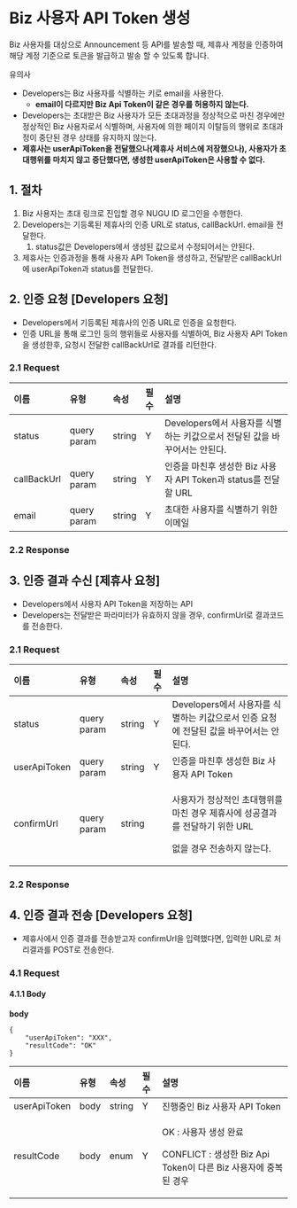 # Biz 사용자 API Token 생성

Biz 사용자를 대상으로 Announcement 등 API를 발송할 때, 제휴사 계정을 인증하여 해당 계정 기준으로 토큰을 발급하고 발송 할 수 있도록 합니다. 

유의사

* Developers는 Biz 사용자를 식별하는 키로 email을 사용한다.
  * **email이 다르지만 Biz Api Token이 같은 경우를 허용하지 않는다.**
*  Developers는 초대받은 Biz 사용자가 모든 초대과정을 정상적으로 마친 경우에만 정상적인 Biz 사용자로서 식별하며, 사용자에 의한 페이지 이탈등의 행위로 초대과정이 중단된 경우 상태를 유지하지 않는다. 
  * **제휴사는 userApiToken을 전달했으나\(제휴사 서비스에 저장했으나\), 사용자가 초대행위를 마치지 않고 중단했다면, 생성한 userApiToken은 사용할 수 없다.**

## 1. 절차 <a id="Biz&#xC0AC;&#xC6A9;&#xC790;APIToken&#xC0DD;&#xC131;v1-1.&#xC808;&#xCC28;"></a>

1. Biz 사용자는 초대 링크로 진입할 경우 NUGU ID 로그인을 수행한다.
2. Developers는 기등록된 제휴사의 인증 URL로 status, callBackUrl. email을 전달한다.
   1. status값은 Developers에서 생성된 값으로서 수정되어서는 안된다.
3. 제휴사는 인증과정을 통해 사용자 API Token을 생성하고, 전달받은 callBackUrl에 userApiToken과 status를 전달한다.

## 2. 인증 요청 \[Developers 요청\] <a id="Biz&#xC0AC;&#xC6A9;&#xC790;APIToken&#xC0DD;&#xC131;v1-2.&#xC778;&#xC99D;&#xC694;&#xCCAD;[Developers&#xC694;&#xCCAD;]"></a>

* Developers에서 기등록된 제휴사의 인증 URL로 인증을 요청한다.
* 인증 URL을 통해 로그인 등의 행위들로 사용자를 식별하여, Biz 사용자 API Token을 생성한후, 요청시 전달한 callBackUrl로 결과를 리턴한다.

### 2.1 Request <a id="Biz&#xC0AC;&#xC6A9;&#xC790;APIToken&#xC0DD;&#xC131;v1-2.1Request"></a>

| 이름 | 유형 | 속성 | 필수 | 설명 |
| :--- | :--- | :--- | :--- | :--- |
| status | query param | string | Y | Developers에서 사용자를 식별하는 키값으로서 전달된 값을 바꾸어서는 안된다. |
| callBackUrl | query param | string | Y | 인증을 마친후 생성한 Biz 사용자 API Token과 status를 전달할 URL |
| email | query param | string | Y | 초대한 사용자를 식별하기 위한 이메일 |

### 2.2 Response <a id="Biz&#xC0AC;&#xC6A9;&#xC790;APIToken&#xC0DD;&#xC131;v1-2.2Response"></a>

## 3. 인증 결과 수신 \[제휴사 요청\] <a id="Biz&#xC0AC;&#xC6A9;&#xC790;APIToken&#xC0DD;&#xC131;v1-3.&#xC778;&#xC99D;&#xACB0;&#xACFC;&#xC218;&#xC2E0;[&#xC81C;&#xD734;&#xC0AC;&#xC694;&#xCCAD;]"></a>

* Developers에서 사용자 API Token을 저장하는 API
* Developers는 전달받은 파라미터가 유효하지 않을 경우, confirmUrl로 결과코드를 전송한다.

### 2.1 Request <a id="Biz&#xC0AC;&#xC6A9;&#xC790;APIToken&#xC0DD;&#xC131;v1-2.1Request.1"></a>

<table>
  <thead>
    <tr>
      <th style="text-align:left">&#xC774;&#xB984;</th>
      <th style="text-align:left">&#xC720;&#xD615;</th>
      <th style="text-align:left">&#xC18D;&#xC131;</th>
      <th style="text-align:left">&#xD544;&#xC218;</th>
      <th style="text-align:left">&#xC124;&#xBA85;</th>
    </tr>
  </thead>
  <tbody>
    <tr>
      <td style="text-align:left">status</td>
      <td style="text-align:left">query param</td>
      <td style="text-align:left">string</td>
      <td style="text-align:left">Y</td>
      <td style="text-align:left">Developers&#xC5D0;&#xC11C; &#xC0AC;&#xC6A9;&#xC790;&#xB97C; &#xC2DD;&#xBCC4;&#xD558;&#xB294;
        &#xD0A4;&#xAC12;&#xC73C;&#xB85C;&#xC11C; &#xC778;&#xC99D; &#xC694;&#xCCAD;&#xC5D0;
        &#xC804;&#xB2EC;&#xB41C; &#xAC12;&#xC744; &#xBC14;&#xAFB8;&#xC5B4;&#xC11C;&#xB294;
        &#xC548;&#xB41C;&#xB2E4;.</td>
    </tr>
    <tr>
      <td style="text-align:left">userApiToken</td>
      <td style="text-align:left">query param</td>
      <td style="text-align:left">string</td>
      <td style="text-align:left">Y</td>
      <td style="text-align:left">&#xC778;&#xC99D;&#xC744; &#xB9C8;&#xCE5C;&#xD6C4; &#xC0DD;&#xC131;&#xD55C;
        Biz &#xC0AC;&#xC6A9;&#xC790; API Token</td>
    </tr>
    <tr>
      <td style="text-align:left">confirmUrl</td>
      <td style="text-align:left">query param</td>
      <td style="text-align:left">string</td>
      <td style="text-align:left"></td>
      <td style="text-align:left">
        <p>&#xC0AC;&#xC6A9;&#xC790;&#xAC00; &#xC815;&#xC0C1;&#xC801;&#xC778; &#xCD08;&#xB300;&#xD589;&#xC704;&#xB97C;
          &#xB9C8;&#xCE5C; &#xACBD;&#xC6B0; &#xC81C;&#xD734;&#xC0AC;&#xC5D0; &#xC131;&#xACF5;&#xACB0;&#xACFC;&#xB97C;
          &#xC804;&#xB2EC;&#xD558;&#xAE30; &#xC704;&#xD55C; URL</p>
        <p>&#xC5C6;&#xC744; &#xACBD;&#xC6B0; &#xC804;&#xC1A1;&#xD558;&#xC9C0; &#xC54A;&#xB294;&#xB2E4;.</p>
      </td>
    </tr>
  </tbody>
</table>

### 2.2 Response <a id="Biz&#xC0AC;&#xC6A9;&#xC790;APIToken&#xC0DD;&#xC131;v1-2.2Response.1"></a>

## 4. 인증 결과 전송 \[Developers 요청\] <a id="Biz&#xC0AC;&#xC6A9;&#xC790;APIToken&#xC0DD;&#xC131;v1-4.&#xC778;&#xC99D;&#xACB0;&#xACFC;&#xC804;&#xC1A1;[Developers&#xC694;&#xCCAD;]"></a>

* 제휴사에서 인증 결과를 전송받고자 confirmUrl을 입력했다면, 입력한 URL로 처리결과를 POST로 전송한다.

### 4.1 Request <a id="Biz&#xC0AC;&#xC6A9;&#xC790;APIToken&#xC0DD;&#xC131;v1-4.1Request"></a>

#### 4.1.1 Body <a id="Biz&#xC0AC;&#xC6A9;&#xC790;APIToken&#xC0DD;&#xC131;v1-4.1.1Body"></a>

**body**

```text
{
    "userApiToken": "XXX",
    "resultCode": "OK"
}
```

<table>
  <thead>
    <tr>
      <th style="text-align:left">&#xC774;&#xB984;</th>
      <th style="text-align:left">&#xC720;&#xD615;</th>
      <th style="text-align:left">&#xC18D;&#xC131;</th>
      <th style="text-align:left">&#xD544;&#xC218;</th>
      <th style="text-align:left">&#xC124;&#xBA85;</th>
    </tr>
  </thead>
  <tbody>
    <tr>
      <td style="text-align:left">userApiToken</td>
      <td style="text-align:left">body</td>
      <td style="text-align:left">string</td>
      <td style="text-align:left">Y</td>
      <td style="text-align:left">&#xC9C4;&#xD589;&#xC911;&#xC778; Biz &#xC0AC;&#xC6A9;&#xC790; API Token</td>
    </tr>
    <tr>
      <td style="text-align:left">resultCode</td>
      <td style="text-align:left">body</td>
      <td style="text-align:left">enum</td>
      <td style="text-align:left">Y</td>
      <td style="text-align:left">
        <p>OK : &#xC0AC;&#xC6A9;&#xC790; &#xC0DD;&#xC131; &#xC644;&#xB8CC;</p>
        <p>CONFLICT : &#xC0DD;&#xC131;&#xD55C; Biz Api Token&#xC774; &#xB2E4;&#xB978;
          Biz &#xC0AC;&#xC6A9;&#xC790;&#xC5D0; &#xC911;&#xBCF5;&#xB41C; &#xACBD;&#xC6B0;</p>
      </td>
    </tr>
  </tbody>
</table>

